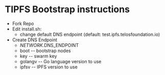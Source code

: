 # TIPFS Bootstrap instructions
* Fork Repo
* Edit install.sh:
  * change default DNS endpoint (default: test.ipfs.telosfoundation.io)
* Create DNS Endpoint
  * $NETWORK.$DNS_ENDPOINT
  * boot -- bootstrap nodes
  * key -- swarm key
  * golangv -- Go language version to use
  * ipfsv -- IPFS version to use
